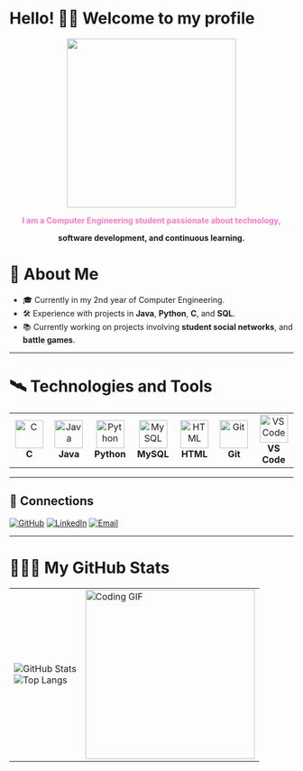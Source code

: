# Hello! 💅🏾 Welcome to my profile

<p align="center">
  <img src="https://github.com/user-attachments/assets/7f975700-a3c4-4466-9146-22aa59c23b6c" width="300" />
</p>

<p align="center">
  <strong><span style="color:#ff79c6;">I am a Computer Engineering student passionate about technology,
</p>
<p align="center">
software development, and continuous learning.</span></strong>
</p>

# 🎇 About Me
- 🎓 Currently in my 2nd year of Computer Engineering.
- 🛠 Experience with projects in **Java**, **Python**, **C**, and **SQL**.
- 📚 Currently working on projects involving **student social networks**, and **battle games**.

---

# 🛰️ Technologies and Tools

<table>
  <tr>
    <td align="center" width="120">
      <img src="https://upload.wikimedia.org/wikipedia/commons/1/18/C_Programming_Language.svg" width="50" height="50" alt="C">
      <br><strong>C</strong>
    </td>
    <td align="center" width="120">
      <img src="https://cdn.jsdelivr.net/gh/devicons/devicon/icons/java/java-original.svg" width="50" height="50" alt="Java">
      <br><strong>Java</strong>
    </td>
    <td align="center" width="120">
      <img src="https://upload.wikimedia.org/wikipedia/commons/c/c3/Python-logo-notext.svg" width="50" height="50" alt="Python">
      <br><strong>Python</strong>
    </td>
    <td align="center" width="120">
      <img src="https://upload.wikimedia.org/wikipedia/commons/0/0a/MySQL_textlogo.svg" width="50" height="50" alt="MySQL">
      <br><strong>MySQL</strong>
    </td>
    <td align="center" width="120">
      <img src="https://upload.wikimedia.org/wikipedia/commons/6/61/HTML5_logo_and_wordmark.svg" width="50" height="50" alt="HTML">
      <br><strong>HTML</strong>
    </td>
    <td align="center" width="120">
      <img src="https://upload.wikimedia.org/wikipedia/commons/e/e0/Git-logo.svg" width="50" height="50" alt="Git">
      <br><strong>Git</strong>
    </td>
    <td align="center" width="120">
      <img src="https://upload.wikimedia.org/wikipedia/commons/9/9a/Visual_Studio_Code_1.35_icon.svg" width="50" height="50" alt="VS Code">
      <br><strong>VS Code</strong>
    </td>
  </tr>
</table>

---

## 💟 Connections
[![GitHub](https://img.shields.io/badge/-GitHub-181717?logo=github&logoColor=white&style=flat)](https://github.com/dutra1904)
[![LinkedIn](https://img.shields.io/badge/-LinkedIn-0077B5?logo=linkedin&logoColor=white&style=flat)](https://www.linkedin.com/in/maria-clara-dutra-338876230?lipi=urn%3Ali%3Apage%3Ad_flagship3_profile_view_base_contact_details%3BRO%2FwTrxlR2W5R0H7bT00gA%3D%3D)
[![Email](https://img.shields.io/badge/-Email-D14836?logo=gmail&logoColor=white&style=flat)](mailto:dutramaria165@gmail.com)

---

# 👩🏾‍💻 My GitHub Stats

<table>
  <tr>
    <td>
      <img src="https://github-readme-stats.vercel.app/api?username=dutra1904&show_icons=true&theme=radical" alt="GitHub Stats">
      <br>
      <img src="https://github-readme-stats.vercel.app/api/top-langs/?username=dutra1904&layout=compact&theme=radical" alt="Top Langs">
    </td>
    <td>
      <img src="https://github.com/user-attachments/assets/8c5f5dcb-2433-4f41-8a25-7ff6ae82117c" width="300" alt="Coding GIF">
    </td>
  </tr>
</table>



<!--
**dutra1904/dutra1904** is a ✨ _special_ ✨ repository because its `README.md` (this file) appears on your GitHub profile.

Here are some ideas to get you started:

- 🔭 I’m currently working on ...
- 🌱 I’m currently learning ...
- 👯 I’m looking to collaborate on ...
- 🤔 I’m looking for help with ...
- 💬 Ask me about ...
- 📫 How to reach me: ...
- 😄 Pronouns: ...
- ⚡ Fun fact: ...
-->
